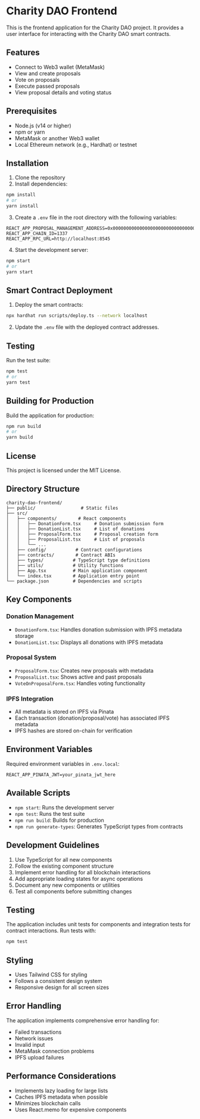 # Charity DAO Frontend

This is the frontend application for the Charity DAO project. It provides a user interface for interacting with the Charity DAO smart contracts.

## Features

- Connect to Web3 wallet (MetaMask)
- View and create proposals
- Vote on proposals
- Execute passed proposals
- View proposal details and voting status

## Prerequisites

- Node.js (v14 or higher)
- npm or yarn
- MetaMask or another Web3 wallet
- Local Ethereum network (e.g., Hardhat) or testnet

## Installation

1. Clone the repository
2. Install dependencies:
```bash
npm install
# or
yarn install
```

3. Create a `.env` file in the root directory with the following variables:
```
REACT_APP_PROPOSAL_MANAGEMENT_ADDRESS=0x0000000000000000000000000000000000000000
REACT_APP_CHAIN_ID=1337
REACT_APP_RPC_URL=http://localhost:8545
```

4. Start the development server:
```bash
npm start
# or
yarn start
```

## Smart Contract Deployment

1. Deploy the smart contracts:
```bash
npx hardhat run scripts/deploy.ts --network localhost
```

2. Update the `.env` file with the deployed contract addresses.

## Testing

Run the test suite:
```bash
npm test
# or
yarn test
```

## Building for Production

Build the application for production:
```bash
npm run build
# or
yarn build
```

## License

This project is licensed under the MIT License.

## Directory Structure

```
charity-dao-frontend/
├── public/                 # Static files
├── src/
│   ├── components/        # React components
│   │   ├── DonationForm.tsx     # Donation submission form
│   │   ├── DonationList.tsx     # List of donations
│   │   ├── ProposalForm.tsx     # Proposal creation form
│   │   ├── ProposalList.tsx     # List of proposals
│   │   └── ...
│   ├── config/           # Contract configurations
│   ├── contracts/        # Contract ABIs
│   ├── types/           # TypeScript type definitions
│   ├── utils/           # Utility functions
│   ├── App.tsx          # Main application component
│   └── index.tsx        # Application entry point
└── package.json         # Dependencies and scripts
```

## Key Components

### Donation Management
- `DonationForm.tsx`: Handles donation submission with IPFS metadata storage
- `DonationList.tsx`: Displays all donations with IPFS metadata

### Proposal System
- `ProposalForm.tsx`: Creates new proposals with metadata
- `ProposalList.tsx`: Shows active and past proposals
- `VoteOnProposalForm.tsx`: Handles voting functionality

### IPFS Integration
- All metadata is stored on IPFS via Pinata
- Each transaction (donation/proposal/vote) has associated IPFS metadata
- IPFS hashes are stored on-chain for verification

## Environment Variables

Required environment variables in `.env.local`:
```
REACT_APP_PINATA_JWT=your_pinata_jwt_here
```

## Available Scripts

- `npm start`: Runs the development server
- `npm test`: Runs the test suite
- `npm run build`: Builds for production
- `npm run generate-types`: Generates TypeScript types from contracts

## Development Guidelines

1. Use TypeScript for all new components
2. Follow the existing component structure
3. Implement error handling for all blockchain interactions
4. Add appropriate loading states for async operations
5. Document any new components or utilities
6. Test all components before submitting changes

## Testing

The application includes unit tests for components and integration tests for contract interactions. Run tests with:

```bash
npm test
```

## Styling

- Uses Tailwind CSS for styling
- Follows a consistent design system
- Responsive design for all screen sizes

## Error Handling

The application implements comprehensive error handling for:
- Failed transactions
- Network issues
- Invalid input
- MetaMask connection problems
- IPFS upload failures

## Performance Considerations

- Implements lazy loading for large lists
- Caches IPFS metadata when possible
- Minimizes blockchain calls
- Uses React.memo for expensive components
